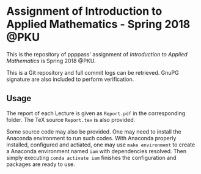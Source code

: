 # Assignment of Introduction to Applied Mathematics - Spring 2018 @PKU

This is the repository of ppppass' assignment of *Introduction to Applied Mathematics* is Spring 2018 @PKU.

This is a Git repository and full commit logs can be retrieved. GnuPG signature are also included to perform verification.

## Usage

The report of each Lecture is given as `Report.pdf` in the corresponding folder. The TeX source `Report.tex` is also provided.

Some source code may also be provided. One may need to install the Anaconda environment to run such codes. With Anaconda properly installed, configured and actiated, one may use `make environment` to create a Anaconda environment named `iam` with dependencies resolved. Then simply executing `conda activate iam` finishes the configuration and packages are ready to use.
